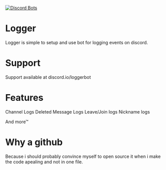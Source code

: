 [![Discord Bots](https://discordbots.org/api/widget/327424261180620801.svg)](https://discordbots.org/bot/327424261180620801)
# Logger
Logger is simple to setup and use bot for logging events on discord.

# Support
Support available at discord.io/loggerbot

# Features
Channel Logs
Deleted Message Logs
Leave/Join logs
Nickname logs

And more™

# Why a github
Because i should probably convince myself to open source it when i make the code apealing and not in one file.
